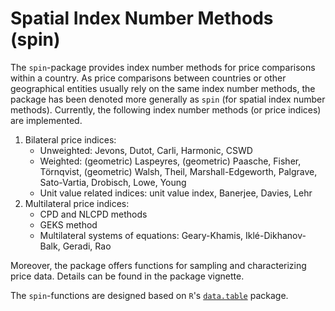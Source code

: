 # Spatial Index Number Methods (spin)

The `spin`-package provides index number methods for price comparisons within a country. As price comparisons between countries or other geographical entities usually rely on the same index number methods, the package has been denoted more generally as `spin` (for spatial index number methods). Currently, the following index number methods (or price indices) are implemented.

1. Bilateral price indices:
    - Unweighted: Jevons, Dutot, Carli, Harmonic, CSWD
    - Weighted: (geometric) Laspeyres, (geometric) Paasche, Fisher, Törnqvist, (geometric) Walsh, Theil, Marshall-Edgeworth, Palgrave, Sato-Vartia, Drobisch, Lowe, Young
    - Unit value related indices: unit value index, Banerjee, Davies, Lehr
2. Multilateral price indices: 
    - CPD and NLCPD methods
    - GEKS method
    - Multilateral systems of equations: Geary-Khamis, Iklé-Dikhanov-Balk, Geradi, Rao

Moreover, the package offers functions for sampling and characterizing price data. Details can be found in the package vignette.

The `spin`-functions are designed based on `R`'s [`data.table`](https://github.com/Rdatatable/data.table) package.
